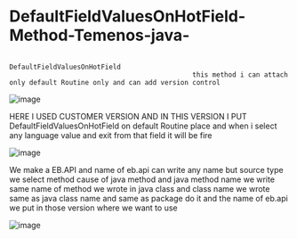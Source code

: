 # DefaultFieldValuesOnHotField-Method-Temenos-java-

                                                              DefaultFieldValuesOnHotField
                                                  this method i can attach only default Routine only and can add version control
                                                              
                                                              
![image](https://user-images.githubusercontent.com/40827670/217735114-a40506b8-6eba-4ba1-8124-204b83cd8233.png)

HERE I USED CUSTOMER VERSION AND IN THIS VERSION I PUT DefaultFieldValuesOnHotField on default Routine place and when i select any language value and exit from that field it will be fire


![image](https://user-images.githubusercontent.com/40827670/217736641-6170d7ac-b20c-4293-9040-be19e42df770.png)

We make a EB.API and name of eb.api can write any name but source type we select method cause of 
java method and java method name we write same name of method we wrote in java class 
and class name we wrote same as java class name and same as package do it and the name of eb.api we put in those version where we want to use

![image](https://user-images.githubusercontent.com/40827670/217743711-94cc9445-fc84-43b9-ad19-9f1cf46425ac.png)

